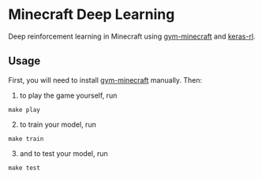 # Minecraft Deep Learning

Deep reinforcement learning in Minecraft using [gym-minecraft](https://github.com/tambetm/gym-minecraft) and [keras-rl](https://github.com/matthiasplappert/keras-rl).

## Usage

First, you will need to install [gym-minecraft](https://github.com/tambetm/gym-minecraft) manually. Then:

1. to play the game yourself, run
```
make play
```
2. to train your model, run
```
make train
```
3. and to test your model, run
```
make test
```
